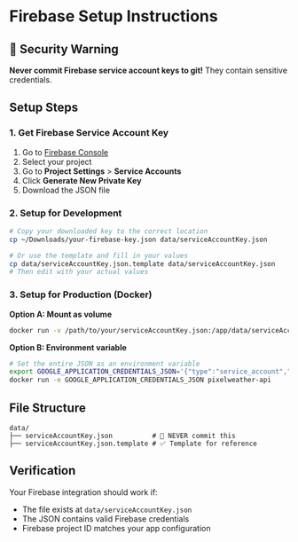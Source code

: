 # Firebase Setup Instructions

## 🔐 Security Warning
**Never commit Firebase service account keys to git!** They contain sensitive credentials.

## Setup Steps

### 1. Get Firebase Service Account Key
1. Go to [Firebase Console](https://console.firebase.google.com/)
2. Select your project
3. Go to **Project Settings** > **Service Accounts**
4. Click **Generate New Private Key**
5. Download the JSON file

### 2. Setup for Development
```bash
# Copy your downloaded key to the correct location
cp ~/Downloads/your-firebase-key.json data/serviceAccountKey.json

# Or use the template and fill in your values
cp data/serviceAccountKey.json.template data/serviceAccountKey.json
# Then edit with your actual values
```

### 3. Setup for Production (Docker)

**Option A: Mount as volume**
```bash
docker run -v /path/to/your/serviceAccountKey.json:/app/data/serviceAccountKey.json pixelweather-api
```

**Option B: Environment variable**
```bash
# Set the entire JSON as an environment variable
export GOOGLE_APPLICATION_CREDENTIALS_JSON='{"type":"service_account","project_id":"your-project",...}'
docker run -e GOOGLE_APPLICATION_CREDENTIALS_JSON pixelweather-api
```

## File Structure
```
data/
├── serviceAccountKey.json          # 🚫 NEVER commit this
├── serviceAccountKey.json.template # ✅ Template for reference
```

## Verification
Your Firebase integration should work if:
- The file exists at `data/serviceAccountKey.json`
- The JSON contains valid Firebase credentials
- Firebase project ID matches your app configuration